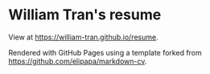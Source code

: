 # William Tran's resume

View at https://william-tran.github.io/resume.

Rendered with GitHub Pages using a template forked from https://github.com/elipapa/markdown-cv.